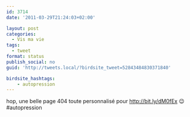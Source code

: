 ```yaml
---
id: 3714
date: '2011-03-29T21:24:03+02:00'

layout: post
categories:
  - Vis ma vie
tags:
  - tweet
format: status
publish_social: no
guid: 'http://tweets.local/?birdsite_tweet=52843484830371840'

birdsite_hashtags:
    - autopression
---
```


hop, une belle page 404 toute personnalisé pour http://bit.ly/dM0fEx 😉 #autopression